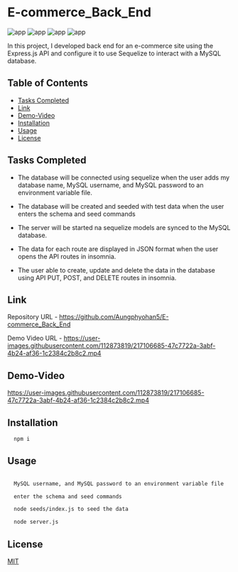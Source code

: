 # E-commerce_Back_End

![app](https://img.shields.io/badge/Express.js-brightgreen) ![app](https://img.shields.io/badge/-MySQL-blue) ![app](https://img.shields.io/badge/-Sequelize-yellowgreen) ![app](https://img.shields.io/badge/-API-brown)

In this project, I developed back end for an e-commerce site using the Express.js API and configure it to use Sequelize to interact with a MySQL database.


## Table of Contents

- [Tasks Completed](#TaskCompleted)
- [Link](#Link)
- [Demo-Video](#Demo-Video)
- [Installation](#Installation)
- [Usage](#Usage)
- [License](#license)



## Tasks Completed

- The database will be connected using sequelize when the user adds my database name, MySQL username, and MySQL password to an environment variable file.

- The database will be created and seeded with test data when the user enters the schema and seed commands

- The server will be started na sequelize models are synced to the MySQL database.

- The data for each route are displayed in JSON format when the user opens the API routes in insomnia.

- The user able to create, update and delete the data in the database using API PUT, POST, and DELETE routes in insomnia.



## Link


Repository URL  - https://github.com/Aungphyohan5/E-commerce_Back_End

Demo Video URL -  https://user-images.githubusercontent.com/112873819/217106685-47c7722a-3abf-4b24-af36-1c2384c2b8c2.mp4


## Demo-Video
https://user-images.githubusercontent.com/112873819/217106685-47c7722a-3abf-4b24-af36-1c2384c2b8c2.mp4



## Installation


```bash
  npm i 
```
    

## Usage


```bash

  MySQL username, and MySQL password to an environment variable file

  enter the schema and seed commands

  node seeds/index.js to seed the data

  node server.js 

```





## License

[MIT](https://choosealicense.com/licenses/mit/)

